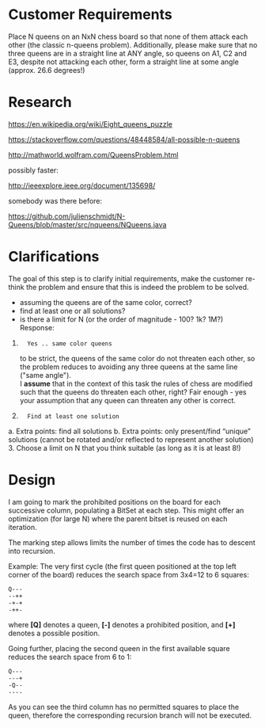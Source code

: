 Customer Requirements
=====================
Place N queens on an NxN chess board so that none of them attack each other 
(the classic n-queens problem). Additionally, please make sure that no three queens 
are in a straight line at ANY angle, so queens on A1, C2 and E3, 
despite not attacking each other, form a straight line at some angle 
(approx. 26.6 degrees!)



Research
========
https://en.wikipedia.org/wiki/Eight_queens_puzzle

https://stackoverflow.com/questions/48448584/all-possible-n-queens

http://mathworld.wolfram.com/QueensProblem.html

possibly faster:

http://ieeexplore.ieee.org/document/135698/

somebody was there before:

https://github.com/julienschmidt/N-Queens/blob/master/src/nqueens/NQueens.java



Clarifications
==============
The goal of this step is to clarify initial requirements, make the customer re-think
the problem and ensure that this is indeed the problem to be solved.

- assuming the queens are of the same color, correct?
- find at least one or all solutions?
- is there a limit for N (or the order of magnitude - 100? 1k? 1M?)
Response:
1.       Yes .. same color queens
	to be strict, the queens of the same color do not threaten each other, 
	so the problem reduces to avoiding any three queens at the same line ("same angle").  
	I **assume** that in the context of this task the rules of chess are modified such that 
	the queens do threaten each other, right?
		Fair enough - yes your assumption that any queen can threaten any other is correct.
2.       Find at least one solution
a.       Extra points: find all solutions
b.       Extra points: only present/find “unique” solutions (cannot be rotated and/or reflected to represent another solution)
3.       Choose a limit on N that you think suitable (as long as it is at least 8!)


Design
======
I am going to mark the prohibited positions on the board for each successive column, populating a BitSet at each step.
This might offer an optimization (for large N) where the parent bitset is reused on each iteration.

The marking step allows limits the number of times the code has to descent into recursion.

Example:
The very first cycle (the first queen positioned at the top left corner of the board) reduces the search space
from 3x4=12 to 6 squares:
 
```
Q---
--++
-+-+
-++-
```

where **[Q]** denotes a queen, **[-]** denotes a prohibited position, and **[+]** denotes a possible position.

Going further, placing the second queen in the first available square reduces the search space from 6 to 1:

```
Q---
---+
-Q--
----
```

As you can see the third column has no permitted squares to place the queen, therefore the corresponding 
recursion branch will not be executed.

 
